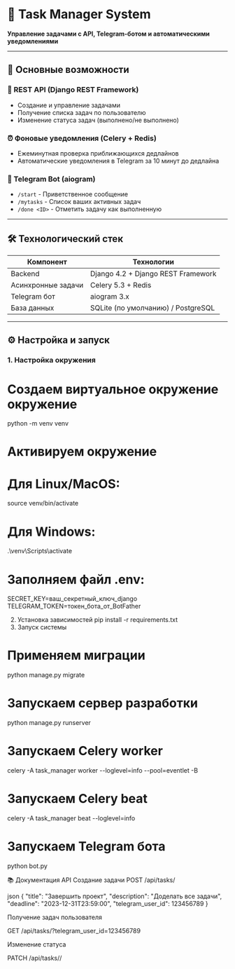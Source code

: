 # 🚀 Task Manager System

**Управление задачами с API, Telegram-ботом и автоматическими уведомлениями**

---

## 🌟 Основные возможности

### 📡 REST API (Django REST Framework)
- Создание и управление задачами
- Получение списка задач по пользователю
- Изменение статуса задач (выполнено/не выполнено)

### ⏰ Фоновые уведомления (Celery + Redis)
- Ежеминутная проверка приближающихся дедлайнов
- Автоматические уведомления в Telegram за 10 минут до дедлайна

### 🤖 Telegram Bot (aiogram)
- `/start` - Приветственное сообщение
- `/mytasks` - Список ваших активных задач
- `/done <ID>` - Отметить задачу как выполненную

---

## 🛠 Технологический стек

| Компонент       | Технологии                     |
|----------------|--------------------------------|
| Backend        | Django 4.2 + Django REST Framework |
| Асинхронные задачи | Celery 5.3 + Redis        |
| Telegram бот   | aiogram 3.x                    |
| База данных    | SQLite (по умолчанию) / PostgreSQL |

---

## ⚙️ Настройка и запуск

### 1. Настройка окружения

# Создаем виртуальное окружение окружение
python -m venv venv

# Активируем окружение
# Для Linux/MacOS:
source venv/bin/activate
# Для Windows:
.\venv\Scripts\activate

# Заполняем  файл .env:
SECRET_KEY=ваш_секретный_ключ_django
TELEGRAM_TOKEN=токен_бота_от_BotFather


2. Установка зависимостей
pip install -r requirements.txt
3. Запуск системы

# Применяем миграции
python manage.py migrate

# Запускаем сервер разработки
python manage.py runserver

# Запускаем Celery worker
celery -A task_manager worker --loglevel=info --pool=eventlet -B

# Запускаем Celery beat
celery -A task_manager beat --loglevel=info

# Запускаем Telegram бота
python bot.py

📚 Документация API
Создание задачи
POST /api/tasks/

json
{
  "title": "Завершить проект",
  "description": "Доделать все задачи",
  "deadline": "2023-12-31T23:59:00",
  "telegram_user_id": 123456789
}

Получение задач пользователя

GET /api/tasks/?telegram_user_id=123456789

Изменение статуса

PATCH /api/tasks/<id>/

